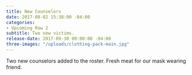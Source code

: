 ```yaml
---
title: New Counselors
date: 2017-08-02 15:38:00 -04:00
categories:
- Upcoming Row 2
subtitle: Two new victims.
release-date: 2017-09-30 00:00:00 -04:00
three-images: "/uploads/clothing-pack-main.jpg"
---
```


Two new counselors added to the roster. Fresh meat for our mask wearing friend. 
